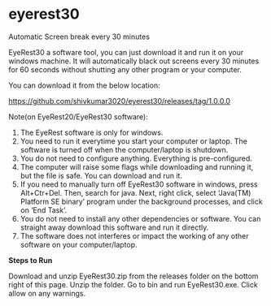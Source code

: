 # eyerest30
Automatic Screen break every 30 minutes

EyeRest30 a software tool, you can just download it and run it on your windows machine. It will automatically black out screens every 30 minutes for 60 seconds without shutting any other program or your computer.

You can download it from the below location:


https://github.com/shivkumar3020/eyerest30/releases/tag/1.0.0.0

Note(on EyeRest20/EyeRest30 software):

1. The EyeRest software is only for windows.
2. You need to run it everytime you start your computer or laptop. The software is turned off when the computer/laptop is shutdown.
3. You do not need to configure anything. Everything is pre-configured.
4. The computer will raise some flags while downloading and running it, but the file is safe. You can download and run it.
5. If you need to manually turn off EyeRest30 software in windows, press Alt+Ctr+Del. Then, search for java. Next, right click, select ‘Java(TM) Platform SE binary’ program under the background processes, and click on ‘End Task’.
6. You do not need to install any other dependencies or software. You can straight away download this software and run it directly.
7. The software does not interferes or impact the working of any other software on your computer/laptop.



**Steps to Run**

Download and unzip EyeRest30.zip from the releases folder on the bottom right of this page. Unzip the folder. Go to bin and run EyeRest30.exe. Click allow on any warnings.


